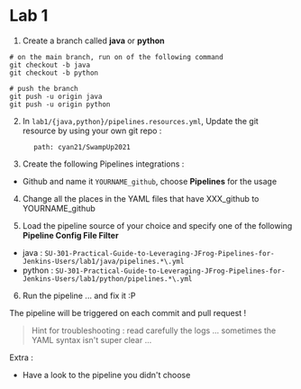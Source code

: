 # Lab 1

1. Create a branch called **java** or **python**
```
# on the main branch, run on of the following command
git checkout -b java
git checkout -b python

# push the branch
git push -u origin java
git push -u origin python
```

2. In `lab1/{java,python}/pipelines.resources.yml`, Update the git resource by using your own git repo :
```
      path: cyan21/SwampUp2021
```

3. Create the following Pipelines integrations :
* Github and name it `YOURNAME_github`, choose **Pipelines** for the usage

4. Change all the places in the YAML files that have XXX_github to YOURNAME_github

5. Load the pipeline source of your choice and specify one of the following **Pipeline Config File Filter**
* java : `SU-301-Practical-Guide-to-Leveraging-JFrog-Pipelines-for-Jenkins-Users/lab1/java/pipelines.*\.yml`
* python : `SU-301-Practical-Guide-to-Leveraging-JFrog-Pipelines-for-Jenkins-Users/lab1/python/pipelines.*\.yml`

6. Run the pipeline ... and fix it :P

The pipeline will be triggered on each commit and pull request !

> Hint for troubleshooting : read carefully the logs ... sometimes the YAML syntax isn't super clear ...


Extra : 
* Have a look to the pipeline you didn't choose
